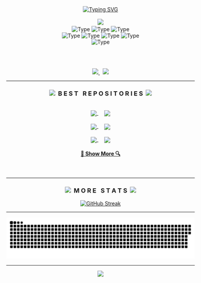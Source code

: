 <div align=center>
  <a href="https://git.io/typing-svg"><img src="http://readme-typing-svg.herokuapp.com?font=Fira+Code&duration=4000&pause=1000&color=FFFFFF&center=true&width=520&lines=Hey+there!+My+name+is+Andorka+Dominik;I'm+a+Web+Developer;I'm+a+Syntax+Error+Enthusiast" alt="Typing SVG" /></a>
</div>

<br />

<div align=center>
  <a href="https://github.com/AndorkaDominik/">
    <img src="https://github-readme-stats.vercel.app/api?username=AndorkaDominik&show_icons=true&icon_color=FFFFFF&theme=dark&bg_color=FFFFFF00&hide_title=true&hide_border=true&hide=prs,stars&include_all_commits=true" />
  </a>
</div>

<div align="center">
  <img alt="Type" src="https://img.shields.io/badge/javascript-000000?style=for-the-badge&color=FFFFFF" />
  <img alt="Type" src="https://img.shields.io/badge/react-000000?style=for-the-badge&color=FFFFFF" />
  <img alt="Type" src="https://img.shields.io/badge/next.js-000000?style=for-the-badge&color=FFFFFF" />
  <br/>
  <img alt="Type" src="https://img.shields.io/badge/java-000000?style=for-the-badge&color=FFFFFF" />
  <img alt="Type" src="https://img.shields.io/badge/c++-000000?style=for-the-badge&color=FFFFFF" />
  <img alt="Type" src="https://img.shields.io/badge/c-000000?style=for-the-badge&color=FFFFFF" />
  <img alt="Type" src="https://img.shields.io/badge/python-000000?style=for-the-badge&color=FFFFFF" />
  <br/>
  <img alt="Type" src="https://img.shields.io/badge/react_native-000000?style=for-the-badge&color=FFFFFF" />
</div>

<br><br>

<div align="center">
  <a href="https://www.linkedin.com/in/dominik-andorka-86820427b">
    <img src="https://img.shields.io/badge/LinkedIn%20-%0A66C2.svg?&style=for-the-badge&logo=LinkedIn&logoColor=000000&color=FFFFFF" target="_blank"/>
  </a>
  &nbsp;
  <a href="https://www.andorkavk.hu">
    <img src="https://img.shields.io/badge/Latest_Project%20-%FFFFFF.svg?&style=for-the-badge&logo=Vercel&logoColor=000000&color=FFFFFF" target="_blank"/>
  </a>
</div>

<hr>

<h3 align="center"><img src="https://slackmojis.com/emojis/59967-duck_dance/download" width="30"/>&nbsp;&nbsp;B E S T &nbsp; R E P O S I T O R I E S&nbsp;&nbsp;<img src="https://slackmojis.com/emojis/59967-duck_dance/download" width="30"/></h3>

<br> 

<div width="100%" align="center">
  <a align="center" href="https://github.com/AndorkaDominik/CryptoTracker" title="CryptoTracker">
    <img align="center" height="115" src="https://github-readme-stats-git-masterrstaa-rickstaa.vercel.app/api/pin/?username=AndorkaDominik&repo=CryptoTracker&theme=dark&icon_color=FFFFFF&border_color=FFFFFF&bg_color=FFFFFF00&border_radius=10">
  </a>
  &nbsp;&nbsp;&nbsp;
   <a align="center" href="https://github.com/AndorkaDominik/Quiz" title="Quiz">
    <img align="center" height="115" src="https://github-readme-stats-git-masterrstaa-rickstaa.vercel.app/api/pin/?username=AndorkaDominik&repo=Quiz&theme=dark&icon_color=FFFFFF&border_color=FFFFFF&bg_color=FFFFFF00&border_radius=10">
  </a>
  
</div>

<br> 

<div width="100%" align="center">
  <a align="center" href="https://github.com/AndorkaDominik/Tic-Tac-Toe" title="Tic-Tac-Toe">
    <img align="center" height="115" src="https://github-readme-stats-git-masterrstaa-rickstaa.vercel.app/api/pin/?username=AndorkaDominik&repo=Tic-Tac-Toe&theme=dark&icon_color=FFFFFF&border_color=FFFFFF&bg_color=FFFFFF00&border_radius=10">
  </a>
  &nbsp;&nbsp;&nbsp;
   <a align="center" href="https://github.com/AndorkaDominik/Weather-App" title="Weather-App">
    <img align="center" height="115" src="https://github-readme-stats-git-masterrstaa-rickstaa.vercel.app/api/pin/?username=AndorkaDominik&repo=Weather-App&theme=dark&icon_color=FFFFFF&border_color=FFFFFF&bg_color=FFFFFF00&border_radius=10">
  </a>
  
</div>

<br />

<div width="100%" align="center">
  <a align="center" href="https://github.com/AndorkaDominik/Calculator" title="Calculator-App">
    <img align="center" height="115" src="https://github-readme-stats-git-masterrstaa-rickstaa.vercel.app/api/pin/?username=AndorkaDominik&repo=Calculator&theme=dark&icon_color=FFFFFF&border_color=FFFFFF&bg_color=FFFFFF00&border_radius=10">
  </a>
  &nbsp;&nbsp;&nbsp;
   <a align="center" href="https://github.com/AndorkaDominik/Quiz-App" title="Quiz-App">
    <img align="center" height="115" src="https://github-readme-stats-git-masterrstaa-rickstaa.vercel.app/api/pin/?username=AndorkaDominik&repo=Quiz-App&theme=dark&icon_color=FFFFFF&border_color=FFFFFF&bg_color=FFFFFF00&border_radius=10">
   </a>
</div>

<h4 align="center">
  <a href="https://github.com/AndorkaDominik?tab=repositories" title="Show Repositories">🔎 Show More 🔍</a>
</h4>

<br/>

<hr />
<h3 align="center"><img src="https://emojis.slackmojis.com/emojis/images/1712916265/92029/pedro.gif?1712916265" width="30"/>&nbsp;&nbsp;M O R E &nbsp; S T A T S&nbsp;&nbsp;<img src="https://emojis.slackmojis.com/emojis/images/1712916265/92029/pedro.gif?1712916265" width="30"/></h3>

<div align="center">
 <a href="https://git.io/streak-stats"><img src="https://github-readme-streak-stats-one-pi.vercel.app?user=AndorkaDominik&theme=highcontrast&hide_border=true&background=transparent" alt="GitHub Streak" /></a>
</div>

<hr />
<div align="center">
  
  ![Cool looking snake](./github-snake.svg)

</div>

<hr />

<div align="center">

<img src="https://emojis.slackmojis.com/emojis/images/1721793844/95229/nookoutq.gif?1721793844" width="50%" />

</div>
